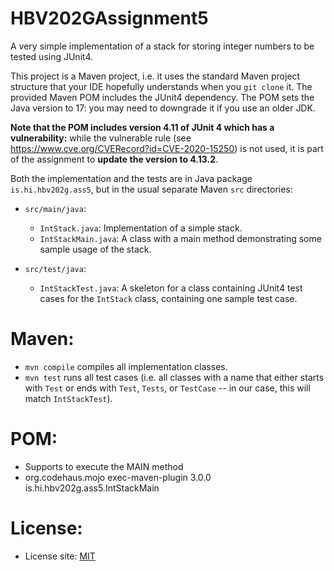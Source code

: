 # HBV202GAssignment5
A very simple implementation of a stack for storing integer numbers to be tested using JUnit4.

This project is a Maven project, i.e. it uses the standard Maven project structure that your IDE hopefully understands when you `git clone` it. The provided Maven POM includes the JUnit4 dependency. The POM sets the Java version to 17: you may need to downgrade it if you use an older JDK.

**Note that the POM includes version 4.11 of JUnit 4 which has a vulnerability:** while the vulnerable rule (see https://www.cve.org/CVERecord?id=CVE-2020-15250) is not used, it is part of the assignment to **update the version to 4.13.2**.

Both the implementation and the tests are in Java package `is.hi.hbv202g.ass5`,
but in the usual separate Maven `src` directories:

- `src/main/java`:
    - `IntStack.java`: Implementation of a simple stack.
    - `IntStackMain.java`: A class with a main method demonstrating some sample usage of the stack.

- `src/test/java`:
    - `IntStackTest.java`: A skeleton for a class containing JUnit4 test cases for the `IntStack` class, containing one sample test case.

# Maven:

- `mvn compile` compiles all implementation classes.
- `mvn test` runs all test cases (i.e. all classes with a name that either starts with `Test` or ends with `Test`, `Tests`, or `TestCase` -- in our case, this will match `IntStackTest`).

# POM:

- Supports to execute the MAIN method
- <plugin>
        <groupId>org.codehaus.mojo</groupId>
        <artifactId>exec-maven-plugin</artifactId>
        <version>3.0.0</version>
        <configuration>
          <mainClass>is.hi.hbv202g.ass5.IntStackMain</mainClass>
        </configuration>
      </plugin>


# License:

- License site: [MIT](https://spdx.org/licenses/MIT.html)